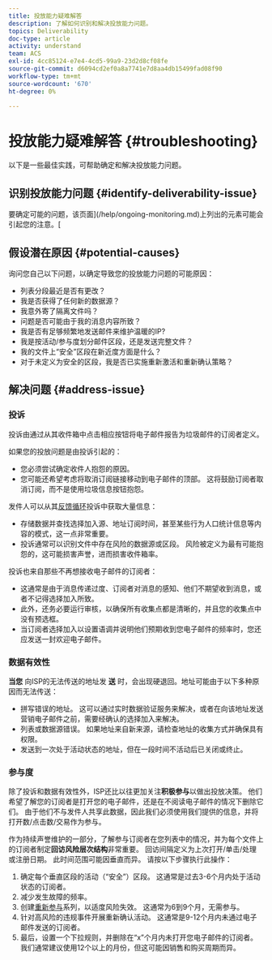 ```yaml
---
title: 投放能力疑难解答
description: 了解如何识别和解决投放能力问题。
topics: Deliverability
doc-type: article
activity: understand
team: ACS
exl-id: 4cc85124-e7e4-4cd5-99a9-23d2d8cf08fe
source-git-commit: d6094cd2ef0a8a7741e7d8aa4db15499fad08f90
workflow-type: tm+mt
source-wordcount: '670'
ht-degree: 0%

---
```


# 投放能力疑难解答 {#troubleshooting}

以下是一些最佳实践，可帮助确定和解决投放能力问题。

## 识别投放能力问题 {#identify-deliverability-issue}

要确定可能的问题，该页面](/help/ongoing-monitoring.md)上列出的元素可能会引起您的注意。[

<!--
Mailing or campaign metrics: unsubscribe, abuse complaint and/or bounce rates are higher than usual.
Subscriber activity: opens, clicks and/or transactions are lower than usual.
Seed accounts show filtered or non-delivered mailings.
-->

## 假设潜在原因 {#potential-causes}

询问您自己以下问题，以确定导致您的投放能力问题的可能原因：

* 列表分段最近是否有更改？
* 我是否获得了任何新的数据源？
* 我意外寄了隔离文件吗？
* 问题是否可能由于我的消息内容所致？
* 我是否有足够频繁地发送邮件来维护温暖的IP?
* 我是按活动/参与度划分邮件区段，还是发送完整文件？
* 我的文件上“安全”区段在新近度方面是什么？
* 对于未定义为安全的区段，我是否已实施重新激活和重新确认策略？

## 解决问题 {#address-issue}

### 投诉

[](/help/metrics/complaints.md) 投诉由通过从其收件箱中点击相应按钮将电子邮件报告为垃圾邮件的订阅者定义。

如果您的投放问题是由投诉引起的：
* 您必须尝试确定收件人抱怨的原因。
* 您可能还希望考虑将取消订阅链接移动到电子邮件的顶部。 这将鼓励订阅者取消订阅，而不是使用垃圾信息按钮抱怨。

发件人可以从其[反馈循环](/help/transition-process/infrastructure.md#feedback-loops)投诉中获取大量信息：
* 存储数据并查找选择加入源、地址订阅时间，甚至某些行为人口统计信息等内容的模式，这一点非常重要。
* 投诉通常可以识别文件中存在风险的数据源或区段。 风险被定义为最有可能抱怨的，这可能损害声誉，进而损害收件箱率。

投诉也来自那些不再想接收电子邮件的订阅者：
* 这通常是由于消息传递过度、订阅者对消息的感知、他们不期望收到消息，或者不记得选择加入所致。
* 此外，还务必要运行审核，以确保所有收集点都是清晰的，并且您的收集点中没有预选框。
* 当订阅者选择加入以设置语调并说明他们预期收到您电子邮件的频率时，您还应发送一封欢迎电子邮件。

### 数据有效性

**当您** 向ISP的无法传送的地址发 **送** 时，会出现硬退回。地址可能由于以下多种原因而无法传送：
* 拼写错误的地址。 这可以通过实时数据验证服务来解决，或者在向该地址发送营销电子邮件之前，需要经确认的选择加入来解决。
* 列表或数据源错误。 如果地址来自新来源，请检查地址的收集方式并确保具有权限。
* 发送到一次处于活动状态的地址，但在一段时间不活动后已关闭或终止。

### 参与度

除了投诉和数据有效性外，ISP还比以往更加关注&#x200B;**积极参与**&#x200B;以做出投放决策。 他们希望了解您的订阅者是打开您的电子邮件，还是在不阅读电子邮件的情况下删除它们。 由于他们不与发件人共享此数据，因此我们必须使用我们提供的信息，并将打开数/点击数/交易作为参与。

作为持续声誉维护的一部分，了解参与订阅者在您列表中的情况，并为每个文件上的订阅者制定&#x200B;**回访风险层次结构**&#x200B;非常重要。 回访间隔定义为上次打开/单击/处理或注册日期。 此时间范围可能因垂直而异。 请按以下步骤执行此操作：

1. 确定每个垂直区段的活动（“安全”）区段。 这通常是过去3-6个月内处于活动状态的订阅者。
1. 减少发生故障的频率。
1. 创建[重新参与](/help/additional-resources/re-engagement.md)系列，以适度风险失效。 这通常为6到9个月，无需参与。
1. 针对高风险的违规事件开展重新确认活动。 这通常是9-12个月内未通过电子邮件发送的订阅者。
1. 最后，设置一个下拉规则，并删除在“x”个月内未打开您电子邮件的订阅者。 我们通常建议使用12个以上的月份，但这可能因销售和购买周期而异。
